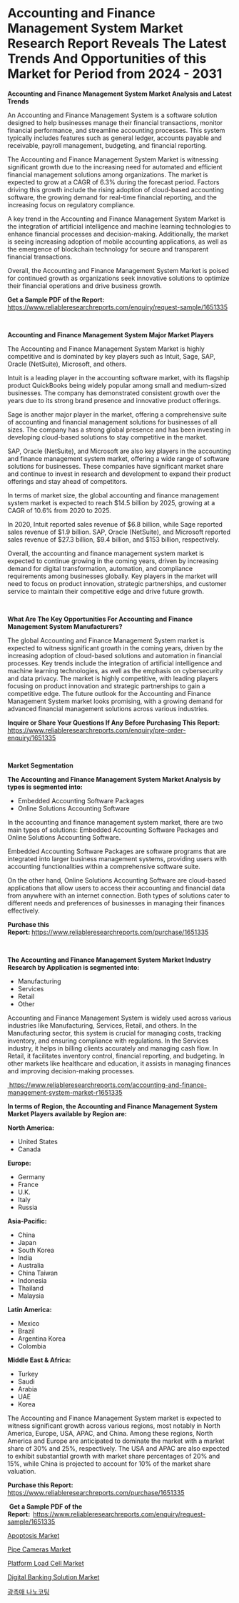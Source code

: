 <p><h1>Accounting and Finance Management System Market Research Report Reveals The Latest Trends And Opportunities of this Market for Period from 2024 - 2031</h1></p><p><strong>Accounting and Finance Management System Market Analysis and Latest Trends</strong></p>
<p><p>An Accounting and Finance Management System is a software solution designed to help businesses manage their financial transactions, monitor financial performance, and streamline accounting processes. This system typically includes features such as general ledger, accounts payable and receivable, payroll management, budgeting, and financial reporting.</p><p>The Accounting and Finance Management System Market is witnessing significant growth due to the increasing need for automated and efficient financial management solutions among organizations. The market is expected to grow at a CAGR of 6.3% during the forecast period. Factors driving this growth include the rising adoption of cloud-based accounting software, the growing demand for real-time financial reporting, and the increasing focus on regulatory compliance.</p><p>A key trend in the Accounting and Finance Management System Market is the integration of artificial intelligence and machine learning technologies to enhance financial processes and decision-making. Additionally, the market is seeing increasing adoption of mobile accounting applications, as well as the emergence of blockchain technology for secure and transparent financial transactions.</p><p>Overall, the Accounting and Finance Management System Market is poised for continued growth as organizations seek innovative solutions to optimize their financial operations and drive business growth.</p></p>
<p><strong>Get a Sample PDF of the Report:&nbsp;</strong> <a href="https://www.reliableresearchreports.com/enquiry/request-sample/1651335">https://www.reliableresearchreports.com/enquiry/request-sample/1651335</a></p>
<p>&nbsp;</p>
<p><strong>Accounting and Finance Management System Major Market Players</strong></p>
<p><p>The Accounting and Finance Management System Market is highly competitive and is dominated by key players such as Intuit, Sage, SAP, Oracle (NetSuite), Microsoft, and others. </p><p>Intuit is a leading player in the accounting software market, with its flagship product QuickBooks being widely popular among small and medium-sized businesses. The company has demonstrated consistent growth over the years due to its strong brand presence and innovative product offerings.</p><p>Sage is another major player in the market, offering a comprehensive suite of accounting and financial management solutions for businesses of all sizes. The company has a strong global presence and has been investing in developing cloud-based solutions to stay competitive in the market.</p><p>SAP, Oracle (NetSuite), and Microsoft are also key players in the accounting and finance management system market, offering a wide range of software solutions for businesses. These companies have significant market share and continue to invest in research and development to expand their product offerings and stay ahead of competitors.</p><p>In terms of market size, the global accounting and finance management system market is expected to reach $14.5 billion by 2025, growing at a CAGR of 10.6% from 2020 to 2025. </p><p>In 2020, Intuit reported sales revenue of $6.8 billion, while Sage reported sales revenue of $1.9 billion. SAP, Oracle (NetSuite), and Microsoft reported sales revenue of $27.3 billion, $9.4 billion, and $153 billion, respectively.</p><p>Overall, the accounting and finance management system market is expected to continue growing in the coming years, driven by increasing demand for digital transformation, automation, and compliance requirements among businesses globally. Key players in the market will need to focus on product innovation, strategic partnerships, and customer service to maintain their competitive edge and drive future growth.</p></p>
<p>&nbsp;</p>
<p><strong>What Are The Key Opportunities For Accounting and Finance Management System Manufacturers?</strong></p>
<p><p>The global Accounting and Finance Management System market is expected to witness significant growth in the coming years, driven by the increasing adoption of cloud-based solutions and automation in financial processes. Key trends include the integration of artificial intelligence and machine learning technologies, as well as the emphasis on cybersecurity and data privacy. The market is highly competitive, with leading players focusing on product innovation and strategic partnerships to gain a competitive edge. The future outlook for the Accounting and Finance Management System market looks promising, with a growing demand for advanced financial management solutions across various industries.</p></p>
<p><strong>Inquire or Share Your Questions If Any Before Purchasing This Report:</strong> <a href="https://www.reliableresearchreports.com/enquiry/pre-order-enquiry/1651335">https://www.reliableresearchreports.com/enquiry/pre-order-enquiry/1651335</a></p>
<p>&nbsp;</p>
<p><strong>Market Segmentation</strong></p>
<p><strong>The Accounting and Finance Management System Market Analysis by types is segmented into:</strong></p>
<p><ul><li>Embedded Accounting Software Packages</li><li>Online Solutions Accounting Software</li></ul></p>
<p><p>In the accounting and finance management system market, there are two main types of solutions: Embedded Accounting Software Packages and Online Solutions Accounting Software. </p><p>Embedded Accounting Software Packages are software programs that are integrated into larger business management systems, providing users with accounting functionalities within a comprehensive software suite. </p><p>On the other hand, Online Solutions Accounting Software are cloud-based applications that allow users to access their accounting and financial data from anywhere with an internet connection. Both types of solutions cater to different needs and preferences of businesses in managing their finances effectively.</p></p>
<p><strong>Purchase this Report:&nbsp;</strong><a href="https://www.reliableresearchreports.com/purchase/1651335">https://www.reliableresearchreports.com/purchase/1651335</a></p>
<p>&nbsp;</p>
<p><strong>The Accounting and Finance Management System Market Industry Research by Application is segmented into:</strong></p>
<p><ul><li>Manufacturing</li><li>Services</li><li>Retail</li><li>Other</li></ul></p>
<p><p>Accounting and Finance Management System is widely used across various industries like Manufacturing, Services, Retail, and others. In the Manufacturing sector, this system is crucial for managing costs, tracking inventory, and ensuring compliance with regulations. In the Services industry, it helps in billing clients accurately and managing cash flow. In Retail, it facilitates inventory control, financial reporting, and budgeting. In other markets like healthcare and education, it assists in managing finances and improving decision-making processes.</p></p>
<p><a href="https://www.reliableresearchreports.com/accounting-and-finance-management-system-market-r1651335">&nbsp;https://www.reliableresearchreports.com/accounting-and-finance-management-system-market-r1651335</a></p>
<p><strong>In terms of Region, the Accounting and Finance Management System Market Players available by Region are:</strong></p>
<p>
    <p> <strong> North America: </strong>
        <ul>
            <li>United States</li>
            <li>Canada</li>
        </ul>
        </p> 
    <p> <strong> Europe: </strong>
        <ul>
            <li>Germany</li>
            <li>France</li>
            <li>U.K.</li>
            <li>Italy</li>
            <li>Russia</li>
        </ul>
        </p> 
    <p> <strong> Asia-Pacific: </strong>
        <ul>
            <li>China</li>
            <li>Japan</li>
            <li>South Korea</li>
            <li>India</li>
            <li>Australia</li>
            <li>China Taiwan</li>
            <li>Indonesia</li>
            <li>Thailand</li>
            <li>Malaysia</li>
        </ul>
        </p> 
    <p> <strong> Latin America: </strong>
        <ul>
            <li>Mexico</li>
            <li>Brazil</li>
            <li>Argentina Korea</li>
            <li>Colombia</li>
        </ul>
        </p> 
    <p> <strong> Middle East & Africa: </strong>
        <ul>
            <li>Turkey</li>
            <li>Saudi</li>
            <li>Arabia</li>
            <li>UAE</li>
            <li>Korea</li>
        </ul>
    </p>
    </p>
<p><p>The Accounting and Finance Management System market is expected to witness significant growth across various regions, most notably in North America, Europe, USA, APAC, and China. Among these regions, North America and Europe are anticipated to dominate the market with a market share of 30% and 25%, respectively. The USA and APAC are also expected to exhibit substantial growth with market share percentages of 20% and 15%, while China is projected to account for 10% of the market share valuation.</p></p>
<p><strong>Purchase this Report: </strong><a href="https://www.reliableresearchreports.com/purchase/1651335">https://www.reliableresearchreports.com/purchase/1651335</a></p>
<p>&nbsp;<strong>Get a Sample PDF of the Report:&nbsp;&nbsp;</strong><a href="https://www.reliableresearchreports.com/enquiry/request-sample/1651335">https://www.reliableresearchreports.com/enquiry/request-sample/1651335</a></p>
<p><strong></strong></p>
<p><p><a href="https://github.com/yadanielu/Market-Research-Report-List-2/blob/main/apoptosis-market.md">Apoptosis Market</a></p><p><a href="https://medium.com/@hskdk2672/pipe-cameras-market-emerging-trends-and-future-prospects-for-period-from-2024-to-2031-d50dde5943ca">Pipe Cameras Market</a></p><p><a href="https://medium.com/@minervawunsch/platform-load-cell-market-size-growth-and-industry-analysis-by-market-segmentation-and-regional-c854c9006c6f">Platform Load Cell Market</a></p><p><a href="https://github.com/AnnChovey2023/Market-Research-Report-List-2/blob/main/digital-banking-solution-market.md">Digital Banking Solution Market</a></p><p><a href="https://github.com/rick7624/Market-Research-Report-List-3/blob/main/488498985684.md">광촉매 나노코팅</a></p></p>